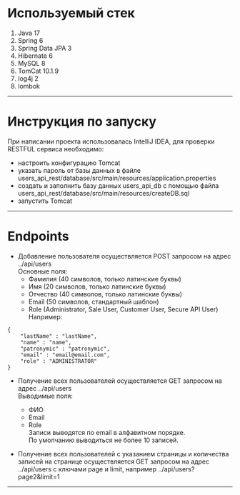 # Используемый стек
1. Java 17
2. Spring 6
3. Spring Data JPA 3
4. Hibernate 6
5. MySQL 8
6. TomCat 10.1.9
7. log4j 2
8. lombok
___

# Инструкция по запуску
При написании проекта использовалась IntelliJ IDEA, для проверки RESTFUL cервиса необходимо:    
* настроить конфигурацию Tomcat
* указать пароль от базы данных в файле users_api_rest/database/src/main/resources/application.properties
* создать и заполнить базу данных users_api_db с помощью файла users_api_rest/database/src/main/resources/createDB.sql
* запустить Tomcat
___

# Endpoints 
* Добавление пользователя осуществляется POST запросом на адрес ../api/users   
	Основные поля:
    * Фамилия (40 символов, только латинские буквы)   
    * Имя (20 символов, только латинские буквы)   
    * Отчество (40 символов, только латинские буквы)   
    * Email (50 символов, стандартный шаблон)   
    * Role (Administrator, Sale User, Customer User, Secure API User)   
    Например:    
~~~
{
    "lastName" : "lastName",
    "name" : "name",
    "patronymic" : "patronymic",
    "email" : "email@email.com",
    "role" : "ADMINISTRATOR"
}
~~~

* Получение всех пользователей осуществляется GET запросом на адрес ../api/users   
	Выводимые поля:
    * ФИО    
    * Email    
    * Role   
Записи выводятся по email в алфавитном порядке.   
По умолчанию выводиться не более 10 записей.

* Получение всех пользователей с указанием страницы и количества записей на странице осуществляется GET запросом на адрес ../api/users с ключами page и limit,
например ../api/users?page2&limit=1
___
